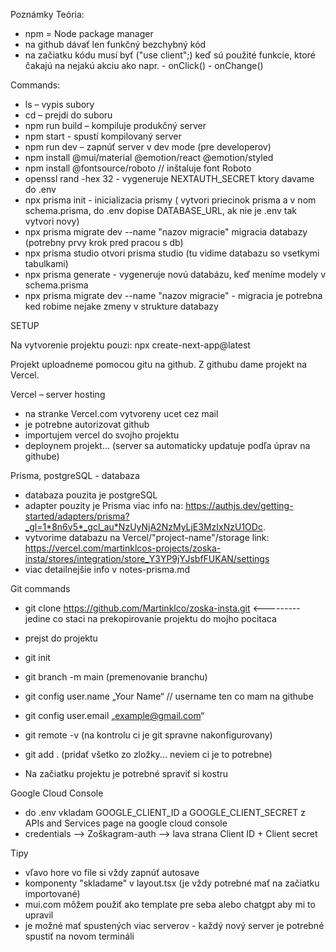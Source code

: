 Poznámky
Teória:
- npm = Node package manager
- na github dávať len funkčný bezchybný kód
- na začiatku kódu musí byť ("use client";) keď sú použité funkcie, ktoré čakajú na nejakú akciu ako napr.    - onClick()     - onChange()  

Commands: 
- ls – vypis subory
- cd – prejdi do suboru
- npm run build – kompiluje produkčný server 
- npm start - spustí kompilovaný server
- npm run dev – zapnúť server v dev mode (pre developerov)
- npm install @mui/material @emotion/react @emotion/styled
- npm install @fontsource/roboto          // inštaluje font Roboto
- openssl rand -hex 32 - vygeneruje NEXTAUTH_SECRET ktory davame do .env
- npx prisma init - inicializacia prismy ( vytvori priecinok prisma a v nom schema.prisma, do .env dopise DATABASE_URL, ak nie je .env tak vytvori novy)
- npx prisma migrate dev --name "nazov migracie"             migracia databazy (potrebny prvy krok pred pracou s db)
- npx prisma studio             otvori prisma studio (tu vidime databazu so vsetkymi tabulkami)
- npx prisma generate - vygeneruje novú databázu, keď meníme modely v schema.prisma
- npx prisma migrate dev --name "nazov migracie" - migracia je potrebna ked robime nejake zmeny v strukture databazy


SETUP

Na vytvorenie projektu pouzi:  npx create-next-app@latest

Projekt uploadneme pomocou gitu na github.
Z githubu dame projekt na Vercel.

Vercel – server hosting
- na stranke Vercel.com vytvoreny ucet cez mail
- je potrebne autorizovat github
- importujem vercel do svojho projektu
- deploynem projekt… (server sa automaticky updatuje podľa úprav na githube)


Prisma, postgreSQL - databaza
- databaza pouzita je postgreSQL
- adapter pouzity je Prisma viac info na: https://authjs.dev/getting-started/adapters/prisma?_gl=1*8n6v5*_gcl_au*NzUyNjA2NzMyLjE3MzIxNzU1ODc.
- vytvorime databazu na Vercel/"project-name"/storage link:  https://vercel.com/martinklcos-projects/zoska-insta/stores/integration/store_Y3YP9jYJsbfFUKAN/settings
- viac detailnejšie info v notes-prisma.md

Git commands
- git clone https://github.com/Martinklco/zoska-insta.git                    <--------- jedine co staci na prekopirovanie projektu do mojho pocitaca
- prejst do projektu
- git init 
- git branch -m main         (premenovanie branchu)
- git config user.name „Your Name“         // username ten co mam na githube
- git config user.email „example@gmail.com“
- git remote -v       (na kontrolu ci je git spravne nakonfigurovany)
- git add .               (pridať všetko zo zložky... neviem ci je to potrebne)

- Na začiatku projektu je potrebné spraviť si kostru

Google Cloud Console
- do .env vkladam GOOGLE_CLIENT_ID a GOOGLE_CLIENT_SECRET z APIs and Services page na google cloud console
- credentials --> Zoškagram-auth --> lava strana Client ID + Client secret

Tipy
- vľavo hore vo file si vždy zapnúť autosave
- komponenty "skladame" v layout.tsx (je vždy potrebné mať na začiatku importované)
- mui.com môžem použiť ako template pre seba alebo chatgpt aby mi to upravil
- je možné mať spustených viac serverov - každý nový server je potrebné spustiť na novom termináli